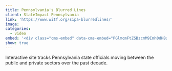 ```yaml
---
title: Pennsylvania's Blurred Lines
client: StateImpact Pennsylvania
link: 'https://www.witf.org/sipa-blurredlines/'
image:
categories:
  - video
embed: '<div class="cms-embed" data-cms-embed="PGlmcmFtZSBzcmM9Imh0dHBzOi8vcGxheWVyLnZpbWVvLmNvbS92aWRlby8xNTIzMjU0ODYiIHdpZHRoPSI2NDAiIGhlaWdodD0iMzYwIiBmcmFtZWJvcmRlcj0iMCIgYWxsb3dmdWxsc2NyZWVuPjwvaWZyYW1lPg=="><iframe src="https://player.vimeo.com/video/152325486" allowfullscreen="" width="640" height="360" frameborder="0"></iframe></div>'
show: true
---
```


Interactive site tracks Pennsylvania state officials moving between the public and private sectors over the past decade.